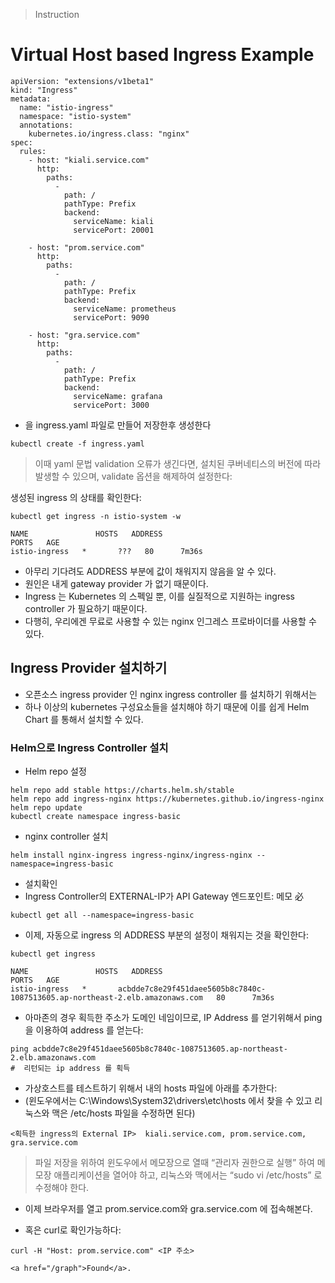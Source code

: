 > Instruction
# Virtual Host based Ingress Example
```
apiVersion: "extensions/v1beta1"
kind: "Ingress"
metadata: 
  name: "istio-ingress"
  namespace: "istio-system"
  annotations: 
    kubernetes.io/ingress.class: "nginx"
spec: 
  rules: 
    - host: "kiali.service.com"
      http: 
        paths: 
          - 
            path: /
            pathType: Prefix
            backend: 
              serviceName: kiali
              servicePort: 20001

    - host: "prom.service.com"
      http: 
        paths: 
          - 
            path: /
            pathType: Prefix
            backend: 
              serviceName: prometheus
              servicePort: 9090

    - host: "gra.service.com"
      http: 
        paths: 
          - 
            path: /
            pathType: Prefix
            backend: 
              serviceName: grafana
              servicePort: 3000
```
* 을 ingress.yaml 파일로 만들어 저장한후 생성한다
```
kubectl create -f ingress.yaml
```
> 이때 yaml 문법 validation 오류가 생긴다면, 설치된 쿠버네티스의 버전에 따라 발생할 수 있으며, validate 옵션을 해제하여 설정한다:

생성된 ingress 의 상태를 확인한다:
```
kubectl get ingress -n istio-system -w

NAME               HOSTS   ADDRESS                                                                        PORTS   AGE
istio-ingress   *       ???   80      7m36s
```

* 아무리 기다려도 ADDRESS 부분에 값이 채워지지 않음을 알 수 있다.
* 원인은 내게 gateway provider 가 없기 때문이다. 
* Ingress 는 Kubernetes 의 스펙일 뿐, 이를 실질적으로 지원하는 ingress controller 가 필요하기 때문이다. 
* 다행히, 우리에겐 무료로 사용할 수 있는 nginx 인그레스 프로바이더를 사용할 수 있다.

## Ingress Provider 설치하기
* 오픈소스 ingress provider 인 nginx ingress controller 를 설치하기 위해서는 
* 하나 이상의 kubernetes 구성요소들을 설치해야 하기 때문에 이를 쉽게 Helm Chart 를 통해서 설치할 수 있다.

### Helm으로 Ingress Controller 설치
* Helm repo 설정
```
helm repo add stable https://charts.helm.sh/stable
helm repo add ingress-nginx https://kubernetes.github.io/ingress-nginx
helm repo update
kubectl create namespace ingress-basic
```
* nginx controller 설치
```
helm install nginx-ingress ingress-nginx/ingress-nginx --namespace=ingress-basic
```

* 설치확인
* Ingress Controller의 EXTERNAL-IP가 API Gateway 엔드포인트: 메모 必
```
kubectl get all --namespace=ingress-basic
```
* 이제, 자동으로 ingress 의 ADDRESS 부분의 설정이 채워지는 것을 확인한다:
```
kubectl get ingress

NAME               HOSTS   ADDRESS                                                                        PORTS   AGE
istio-ingress   *       acbdde7c8e29f451daee5605b8c7840c-1087513605.ap-northeast-2.elb.amazonaws.com   80      7m36s
```

* 아마존의 경우 획득한 주소가 도메인 네임이므로, IP Address 를 얻기위해서 ping 을 이용하여 address 를 얻는다:
```
ping acbdde7c8e29f451daee5605b8c7840c-1087513605.ap-northeast-2.elb.amazonaws.com
#  리턴되는 ip address 를 획득
```

* 가상호스트를 테스트하기 위해서 내의 hosts 파일에 아래를 추가한다:
* (윈도우에서는 C:\Windows\System32\drivers\etc\hosts 에서 찾을 수 있고 리눅스와 맥은 /etc/hosts 파일을 수정하면 된다)
```
<획득한 ingress의 External IP>  kiali.service.com, prom.service.com, gra.service.com
```
> 파일 저장을 위하여 윈도우에서 메모장으로 열때 “관리자 권한으로 실행” 하여 메모장 애플리케이션을 열어야 하고, 리눅스와 맥에서는 “sudo vi /etc/hosts” 로 수정해야 한다.

* 이제 브라우저를 열고 prom.service.com와 gra.service.com 에 접속해본다.

* 혹은 curl로 확인가능하다:
```
curl -H "Host: prom.service.com" <IP 주소>

<a href="/graph">Found</a>.
```
